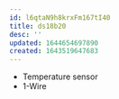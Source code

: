 ```yaml
---
id: l6qtaN9h8krxFm167tI40
title: ds18b20
desc: ''
updated: 1644654697890
created: 1643519647683
---
```



- Temperature sensor
- 1-Wire
